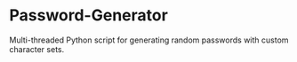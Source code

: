# Password-Generator
Multi-threaded Python script for generating random passwords with custom character sets.
